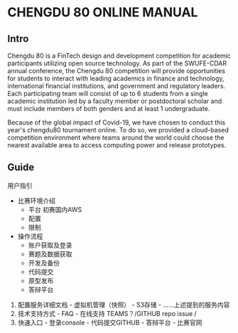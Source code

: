 # CHENGDU 80  ONLINE MANUAL

## Intro

Chengdu 80 is a FinTech design and development competition for academic participants utilizing open source technology. As part of the SWUFE-CDAR annual conference, the Chengdu 80 competition will provide opportunities for students to interact with leading academics in finance and technology, international financial institutions, and government and regulatory leaders. Each participating team will consist of up to 6 students from a single academic institution led by a faculty member or postdoctoral scholar and must include members of both genders and at least 1 undergraduate.

Because of the global impact of Covid-19, we have chosen to conduct this year's chengdu80 tournament online. To do so, we provided a cloud-based competition environment where teams around the world could choose the nearest available area to access computing power and release prototypes.

## Guide

用户指引  
- 比赛环境介绍  
   + 平台 初赛国内AWS  
   + 配置  
   + 限制  
- 操作流程  
   + 账户获取及登录  
   + 赛题及数据获取  
   + 开发及备份  
   + 代码提交  
   + 原型发布  
   + 答辩平台

1. 配置服务详细文档 - 虚拟机管理（快照） - S3存储 - ……上述提到的服务内容
2. 技术支持方式 - FAQ - 在线支持    TEAMS？/GITHUB repo issue / 
3. 快速入口 - 登录console - 代码提交GITHUB - 答辩平台 - 比赛官网

